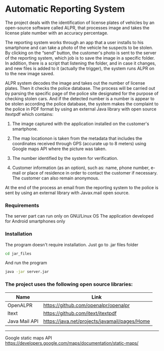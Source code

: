 # Automatic Reporting System

The project deals with the identification of license plates of vehicles by an open-source software called ALPR, that processes image and takes the license plate number with an accuracy percentage.

The reporting system works through an app that a user installs to his smartphone and can take a photo of the vehicle he suspects to be stolen. 
By clicking on the “send” button, the customer's photo is sent to the server of the reporting system, which job is to save the image in a specific folder. In addition, there is a script that listening the folder, and in case it changes, and new files is added to it (actually the trigger), the system runs ALPR on to the new image saved.

ALPR system decodes the image and takes out the number of license plates. Then it checks the police database. The process will be carried out by parsing the specific page of the police site designated for the purpose of checking stolen cars. And if the detected number is a number is appear to be stolen according the police database, the system makes the complaint to the police in PDF format by using an external Java library with open source itextpdf which contains:

1) The image captured with the application installed on the customer's smartphone.

2) The map locationon  is taken from the metadata that includes the coordinates received through GPS (accurate up to 8 meters) using Google maps API where the picture was taken. 

3) The number identified by the system for verification.

4) Customer information (as an option), such as: name, phone number, e-mail or place of residence in order to contact the customer if necessary. The customer can also remain anonymous.


At the end of the process an email from the reporting system to the police is sent by using an external library with Javax.mail open source.
### Requirements
The server part can run only on GNU/Linux OS
The application developed for Android smartphones only
### Installation
The program doesn't require installation. Just go to .jar files folder
```sh
cd jar_files
```
And run the program 
```sh
java -jar server.jar
```
### The project uses the following open source libraries:
| Name | Link |
| ------ | ------ |
| OpenALPR | https://github.com/openalpr/openalpr |
| Itext | https://github.com/itext/itextpdf |
| Java Mail API | https://java.net/projects/javamail/pages/Home |

***
Google static maps API https://developers.google.com/maps/documentation/static-maps/
